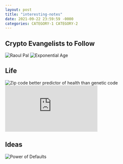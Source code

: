 ```yaml
---
layout: post
title: "interesting-notes"
date: 2021-09-22 23:59:59 -0000
categories: CATEGORY-1 CATEGORY-2
---
```



## Crypto Evangelists to Follow
![Raoul Pal](https://twitter.com/RaoulGMI) ![Exponential Age](https://www.youtube.com/watch?v=0tJrla31t8I) 


## Life
![Zip code better predictor of health than genetic code ](https://www.hsph.harvard.edu/news/features/zip-code-better-predictor-of-health-than-genetic-code/)
![Is your Zipcode making you start 100 feet behind the starting line ? ](https://www.nytimes.com/2020/05/19/learning/how-much-has-your-zip-code-determined-your-opportunities.html)

## Ideas
![Power of Defaults](https://medium.com/choice-hacking/how-the-power-of-defaults-can-transform-your-customer-experience-869cdb140d78)
